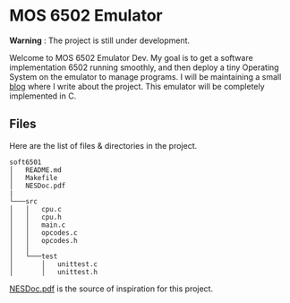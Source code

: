 # MOS 6502 Emulator

**Warning** : The project is still under development. 

Welcome to MOS 6502 Emulator Dev. My goal is to get a software implementation 6502 running smoothly, and then deploy a tiny Operating System on the emulator to manage programs. I will be maintaining a small [blog](https://atman-kar.github.io/soft6502/) where I write about the project. This emulator will be completely implemented in C. 

## Files

Here are the list of files & directories in the project.

```
soft6501
│   README.md
│   Makefile    
│   NESDoc.pdf
|
└───src
│   │   cpu.c
│   │   cpu.h
│   │   main.c
│   │   opcodes.c
│   │   opcodes.h
│   │
│   └───test
│       │   unittest.c
│       │   unittest.h

```

[NESDoc.pdf](https://www.nesdev.com/NESDoc.pdf) is the source of inspiration for this project. 
